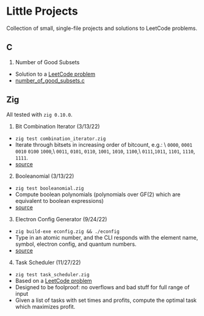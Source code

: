 # Little Projects

Collection of small, single-file projects and solutions to LeetCode problems.

## C

1. Number of Good Subsets
 * Solution to a [LeetCode
   problem](https://leetcode.com/problems/the-number-of-good-subsets/)
 * [number\_of\_good\_subsets.c](number_of_good_subsets.c)

## Zig

All tested with `zig 0.10.0`.

1. Bit Combination Iterator (3/13/22)
 * `zig test combination_iterator.zig`
 * Iterate through bitsets in increasing order of bitcount, e.g.: \ `0000`,
   `0001` `0010` `0100` `1000`,\ `0011`, `0101`, `0110`, `1001`, `1010`,
   `1100`,\ `0111`,`1011`, `1101`, `1110`, `1111`.
 * [source](https://github.com/SnootierMoon/Booleanomial-v2)
2. Booleanomial (3/13/22)
 * `zig test booleanomial.zig`
 * Compute boolean polynomials (polynomials over GF(2) which are equivalent to
   boolean expressions)
 * [source](https://github.com/SnootierMoon/Booleanomial-v2)
3. Electron Config Generator (9/24/22)
 * `zig build-exe econfig.zig && ./econfig`
 * Type in an atomic number, and the CLI responds with the element name,
   symbol, electron config, and quantum numbers.
 * [source](https://gist.github.com/SnootierMoon/b0a3c4bca360a3600eca79400c73de1c)
4. Task Scheduler (11/27/22)
 * `zig test task_scheduler.zig`
 * Based on a [LeetCode
   problem](https://leetcode.com/problems/maximum-profit-in-job-scheduling/)
 * Designed to be foolproof: no overflows and bad stuff for full range of
   input
 * Given a list of tasks with set times and profits, compute the optimal task
   which maximizes profit.
